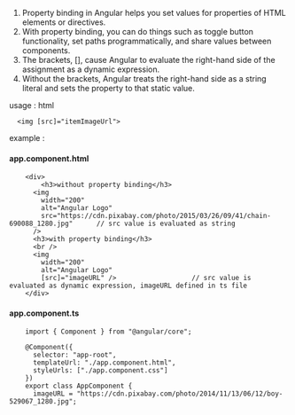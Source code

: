 1. Property binding in Angular helps you set values for properties of HTML elements or directives.
2. With property binding, you can do things such as toggle button functionality, set paths programmatically, and share values between components.
3. The brackets, [], cause Angular to evaluate the right-hand side of the assignment as a dynamic expression. 
4. Without the brackets, Angular treats the right-hand side as a string literal and sets the property to that static value.

usage : html


      <img [src]="itemImageUrl">
      
example : 

#### app.component.html      

        <div>
            <h3>without property binding</h3>
          <img
            width="200"
            alt="Angular Logo"
            src="https://cdn.pixabay.com/photo/2015/03/26/09/41/chain-690088_1280.jpg"      // src value is evaluated as string
          />
          <h3>with property binding</h3>
          <br />
          <img 
            width="200" 
            alt="Angular Logo" 
            [src]="imageURL" />                   // src value is evaluated as dynamic expression, imageURL defined in ts file
        </div>


#### app.component.ts

        import { Component } from "@angular/core";

        @Component({
          selector: "app-root",
          templateUrl: "./app.component.html",
          styleUrls: ["./app.component.css"]
        })
        export class AppComponent {
          imageURL = "https://cdn.pixabay.com/photo/2014/11/13/06/12/boy-529067_1280.jpg";
